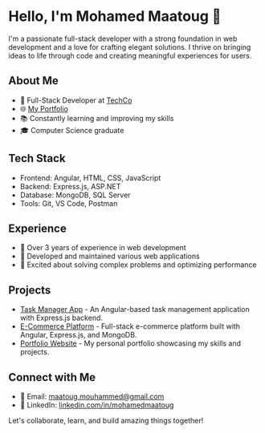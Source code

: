 # Hello, I'm Mohamed Maatoug 👋

I'm a passionate full-stack developer with a strong foundation in web development and a love for crafting elegant solutions. I thrive on bringing ideas to life through code and creating meaningful experiences for users.

## About Me

- 💼 Full-Stack Developer at [TechCo](https://www.example.com)
- 🌐 [My Portfolio](https://mohamed-maatoug.netlify.app/)
- 📚 Constantly learning and improving my skills
- 🎓 Computer Science graduate 

## Tech Stack

- Frontend: Angular, HTML, CSS, JavaScript
- Backend: Express.js, ASP.NET
- Database: MongoDB, SQL Server
- Tools: Git, VS Code, Postman

## Experience

- 🌟 Over 3 years of experience in web development
- 🚀 Developed and maintained various web applications
- 🔧 Excited about solving complex problems and optimizing performance

## Projects

- [Task Manager App](https://github.com/mohamedmaatoug/task-manager-app) - An Angular-based task management application with Express.js backend.
- [E-Commerce Platform](https://github.com/mohamedmaatoug/e-commerce-platform) - Full-stack e-commerce platform built with Angular, Express.js, and MongoDB.
- [Portfolio Website](https://github.com/mohamedmaatoug/portfolio-website) - My personal portfolio showcasing my skills and projects.

## Connect with Me

- 📧 Email: maatoug.mouhammed@gmail.com
- 💼 LinkedIn: [linkedin.com/in/mohamedmaatoug](https://www.linkedin.com/in/mohamedmaatoug)


Let's collaborate, learn, and build amazing things together!

